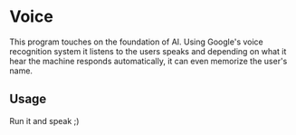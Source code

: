 # Voice

This program touches on the foundation of AI. Using Google's voice recognition system it listens to the users speaks and depending on what it hear the machine responds automatically, it can even memorize the user's name.

## Usage

Run it and speak ;)
